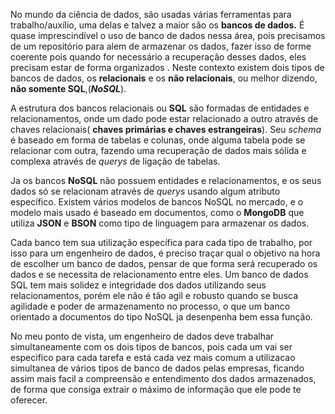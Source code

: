 No mundo da ciência de dados, são usadas várias ferramentas para trabalho/auxílio, uma delas e talvez a maior são os **bancos de dados.** É quase imprescindível o uso de banco de dados nessa área, pois precisamos de um repositório para alem de armazenar os dados, fazer isso de forme coerente pois quando for necessário a recuperação desses dados, eles precisam estar de forma organizados . Neste contexto existem dois tipos de bancos de dados, os **relacionais** e os **não relacionais**, ou melhor dizendo, **não somente SQL**,(***NoSQL***).

A estrutura dos bancos relacionais ou **SQL** são formadas de entidades e relacionamentos, onde um dado pode estar relacionado a outro através de chaves relacionais( **chaves primárias e chaves estrangeiras**). Seu *schema* é baseado em forma de tabelas e colunas, onde alguma tabela pode se relacionar com outra, fazendo uma recuperação de dados mais sólida e complexa através de *querys* de ligação de tabelas.

Ja os bancos **NoSQL** não possuem entidades e relacionamentos, e os seus dados só se relacionam através de *querys* usando algum atributo específico. Existem vários modelos de bancos NoSQL no mercado, e o modelo mais usado é baseado em documentos, como o **MongoDB** que utiliza **JSON** e **BSON** como tipo de linguagem para armazenar os dados. 

Cada banco tem sua utilização específica para cada tipo de trabalho, por isso para um engenheiro de dados, é preciso traçar qual o objetivo na hora de escolher um banco de dados, pensar de que forma será recuperado os dados e se necessita de relacionamento entre eles. Um banco de dados SQL tem mais solidez e integridade dos dados utilizando seus relacionamentos, porém ele não é tão agil e robusto quando se busca agilidade e poder de armazenamento no processo, o que um banco orientado a documentos do tipo NoSQL ja desenpenha bem essa função. 

No meu ponto de vista, um engenheiro de dados deve trabalhar simultaneamente com os dois tipos de bancos, pois cada um vai ser especifico para cada tarefa e está cada vez mais comum a utilizacao simultanea de vários tipos de banco de dados pelas empresas, ficando assim mais facil a compreensão e entendimento dos dados armazenados, de forma que consiga extrair o máximo de informação que ele pode te oferecer. 
